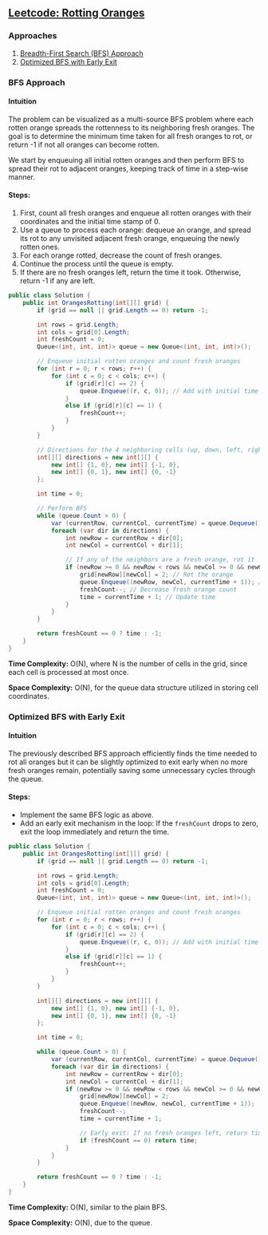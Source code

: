 ## [Leetcode: Rotting Oranges](https://leetcode.com/problems/rotting-oranges/)

### Approaches
1. [Breadth-First Search (BFS) Approach](#bfs-approach)
2. [Optimized BFS with Early Exit](#optimized-bfs-with-early-exit)

### BFS Approach
#### Intuition
The problem can be visualized as a multi-source BFS problem where each rotten orange spreads the rottenness to its neighboring fresh oranges. The goal is to determine the minimum time taken for all fresh oranges to rot, or return -1 if not all oranges can become rotten. 

We start by enqueuing all initial rotten oranges and then perform BFS to spread their rot to adjacent oranges, keeping track of time in a step-wise manner.

#### Steps:
1. First, count all fresh oranges and enqueue all rotten oranges with their coordinates and the initial time stamp of 0.
2. Use a queue to process each orange: dequeue an orange, and spread its rot to any unvisited adjacent fresh orange, enqueuing the newly rotten ones.
3. For each orange rotted, decrease the count of fresh oranges.
4. Continue the process until the queue is empty.
5. If there are no fresh oranges left, return the time it took. Otherwise, return -1 if any are left.

```csharp
public class Solution {
    public int OrangesRotting(int[][] grid) {
        if (grid == null || grid.Length == 0) return -1;

        int rows = grid.Length;
        int cols = grid[0].Length;
        int freshCount = 0;
        Queue<(int, int, int)> queue = new Queue<(int, int, int)>();

        // Enqueue initial rotten oranges and count fresh oranges
        for (int r = 0; r < rows; r++) {
            for (int c = 0; c < cols; c++) {
                if (grid[r][c] == 2) {
                    queue.Enqueue((r, c, 0)); // Add with initial time 0
                }
                else if (grid[r][c] == 1) {
                    freshCount++;
                }
            }
        }

        // Directions for the 4 neighboring cells (up, down, left, right)
        int[][] directions = new int[][] {
            new int[] {1, 0}, new int[] {-1, 0},
            new int[] {0, 1}, new int[] {0, -1}
        };

        int time = 0;

        // Perform BFS
        while (queue.Count > 0) {
            var (currentRow, currentCol, currentTime) = queue.Dequeue();
            foreach (var dir in directions) {
                int newRow = currentRow + dir[0];
                int newCol = currentCol + dir[1];

                // If any of the neighbors are a fresh orange, rot it
                if (newRow >= 0 && newRow < rows && newCol >= 0 && newCol < cols && grid[newRow][newCol] == 1) {
                    grid[newRow][newCol] = 2; // Rot the orange
                    queue.Enqueue((newRow, newCol, currentTime + 1)); // Enqueue new rotten orange
                    freshCount--; // Decrease fresh orange count
                    time = currentTime + 1; // Update time
                }
            }
        }

        return freshCount == 0 ? time : -1;
    }
}
```
**Time Complexity:** O(N), where N is the number of cells in the grid, since each cell is processed at most once.

**Space Complexity:** O(N), for the queue data structure utilized in storing cell coordinates.

### Optimized BFS with Early Exit
#### Intuition
The previously described BFS approach efficiently finds the time needed to rot all oranges but it can be slightly optimized to exit early when no more fresh oranges remain, potentially saving some unnecessary cycles through the queue.

#### Steps:
- Implement the same BFS logic as above.
- Add an early exit mechanism in the loop: If the `freshCount` drops to zero, exit the loop immediately and return the time.

```csharp
public class Solution {
    public int OrangesRotting(int[][] grid) {
        if (grid == null || grid.Length == 0) return -1;

        int rows = grid.Length;
        int cols = grid[0].Length;
        int freshCount = 0;
        Queue<(int, int, int)> queue = new Queue<(int, int, int)>();

        // Enqueue initial rotten oranges and count fresh oranges
        for (int r = 0; r < rows; r++) {
            for (int c = 0; c < cols; c++) {
                if (grid[r][c] == 2) {
                    queue.Enqueue((r, c, 0)); // Add with initial time 0
                }
                else if (grid[r][c] == 1) {
                    freshCount++;
                }
            }
        }

        int[][] directions = new int[][] {
            new int[] {1, 0}, new int[] {-1, 0},
            new int[] {0, 1}, new int[] {0, -1}
        };

        int time = 0;

        while (queue.Count > 0) {
            var (currentRow, currentCol, currentTime) = queue.Dequeue();
            foreach (var dir in directions) {
                int newRow = currentRow + dir[0];
                int newCol = currentCol + dir[1];
                if (newRow >= 0 && newRow < rows && newCol >= 0 && newCol < cols && grid[newRow][newCol] == 1) {
                    grid[newRow][newCol] = 2;
                    queue.Enqueue((newRow, newCol, currentTime + 1));
                    freshCount--;
                    time = currentTime + 1;

                    // Early exit: If no fresh oranges left, return time immediately
                    if (freshCount == 0) return time;
                }
            }
        }

        return freshCount == 0 ? time : -1;
    }
}
```
**Time Complexity:** O(N), similar to the plain BFS.

**Space Complexity:** O(N), due to the queue.

